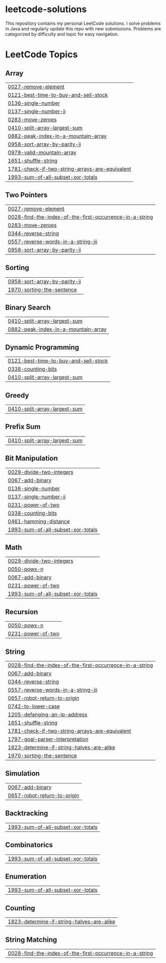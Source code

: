 # leetcode-solutions
This repository contains my personal LeetCode solutions. I solve problems in Java  and regularly update this repo with new submissions. Problems are categorized by difficulty and topic for easy navigation.

<!---LeetCode Topics Start-->
# LeetCode Topics
## Array
|  |
| ------- |
| [0027-remove-element](https://github.com/CodeWizardAnsh/leetcode-solutions/tree/master/0027-remove-element) |
| [0121-best-time-to-buy-and-sell-stock](https://github.com/CodeWizardAnsh/leetcode-solutions/tree/master/0121-best-time-to-buy-and-sell-stock) |
| [0136-single-number](https://github.com/CodeWizardAnsh/leetcode-solutions/tree/master/0136-single-number) |
| [0137-single-number-ii](https://github.com/CodeWizardAnsh/leetcode-solutions/tree/master/0137-single-number-ii) |
| [0283-move-zeroes](https://github.com/CodeWizardAnsh/leetcode-solutions/tree/master/0283-move-zeroes) |
| [0410-split-array-largest-sum](https://github.com/CodeWizardAnsh/leetcode-solutions/tree/master/0410-split-array-largest-sum) |
| [0882-peak-index-in-a-mountain-array](https://github.com/CodeWizardAnsh/leetcode-solutions/tree/master/0882-peak-index-in-a-mountain-array) |
| [0958-sort-array-by-parity-ii](https://github.com/CodeWizardAnsh/leetcode-solutions/tree/master/0958-sort-array-by-parity-ii) |
| [0978-valid-mountain-array](https://github.com/CodeWizardAnsh/leetcode-solutions/tree/master/0978-valid-mountain-array) |
| [1651-shuffle-string](https://github.com/CodeWizardAnsh/leetcode-solutions/tree/master/1651-shuffle-string) |
| [1781-check-if-two-string-arrays-are-equivalent](https://github.com/CodeWizardAnsh/leetcode-solutions/tree/master/1781-check-if-two-string-arrays-are-equivalent) |
| [1993-sum-of-all-subset-xor-totals](https://github.com/CodeWizardAnsh/leetcode-solutions/tree/master/1993-sum-of-all-subset-xor-totals) |
## Two Pointers
|  |
| ------- |
| [0027-remove-element](https://github.com/CodeWizardAnsh/leetcode-solutions/tree/master/0027-remove-element) |
| [0028-find-the-index-of-the-first-occurrence-in-a-string](https://github.com/CodeWizardAnsh/leetcode-solutions/tree/master/0028-find-the-index-of-the-first-occurrence-in-a-string) |
| [0283-move-zeroes](https://github.com/CodeWizardAnsh/leetcode-solutions/tree/master/0283-move-zeroes) |
| [0344-reverse-string](https://github.com/CodeWizardAnsh/leetcode-solutions/tree/master/0344-reverse-string) |
| [0557-reverse-words-in-a-string-iii](https://github.com/CodeWizardAnsh/leetcode-solutions/tree/master/0557-reverse-words-in-a-string-iii) |
| [0958-sort-array-by-parity-ii](https://github.com/CodeWizardAnsh/leetcode-solutions/tree/master/0958-sort-array-by-parity-ii) |
## Sorting
|  |
| ------- |
| [0958-sort-array-by-parity-ii](https://github.com/CodeWizardAnsh/leetcode-solutions/tree/master/0958-sort-array-by-parity-ii) |
| [1970-sorting-the-sentence](https://github.com/CodeWizardAnsh/leetcode-solutions/tree/master/1970-sorting-the-sentence) |
## Binary Search
|  |
| ------- |
| [0410-split-array-largest-sum](https://github.com/CodeWizardAnsh/leetcode-solutions/tree/master/0410-split-array-largest-sum) |
| [0882-peak-index-in-a-mountain-array](https://github.com/CodeWizardAnsh/leetcode-solutions/tree/master/0882-peak-index-in-a-mountain-array) |
## Dynamic Programming
|  |
| ------- |
| [0121-best-time-to-buy-and-sell-stock](https://github.com/CodeWizardAnsh/leetcode-solutions/tree/master/0121-best-time-to-buy-and-sell-stock) |
| [0338-counting-bits](https://github.com/CodeWizardAnsh/leetcode-solutions/tree/master/0338-counting-bits) |
| [0410-split-array-largest-sum](https://github.com/CodeWizardAnsh/leetcode-solutions/tree/master/0410-split-array-largest-sum) |
## Greedy
|  |
| ------- |
| [0410-split-array-largest-sum](https://github.com/CodeWizardAnsh/leetcode-solutions/tree/master/0410-split-array-largest-sum) |
## Prefix Sum
|  |
| ------- |
| [0410-split-array-largest-sum](https://github.com/CodeWizardAnsh/leetcode-solutions/tree/master/0410-split-array-largest-sum) |
## Bit Manipulation
|  |
| ------- |
| [0029-divide-two-integers](https://github.com/CodeWizardAnsh/leetcode-solutions/tree/master/0029-divide-two-integers) |
| [0067-add-binary](https://github.com/CodeWizardAnsh/leetcode-solutions/tree/master/0067-add-binary) |
| [0136-single-number](https://github.com/CodeWizardAnsh/leetcode-solutions/tree/master/0136-single-number) |
| [0137-single-number-ii](https://github.com/CodeWizardAnsh/leetcode-solutions/tree/master/0137-single-number-ii) |
| [0231-power-of-two](https://github.com/CodeWizardAnsh/leetcode-solutions/tree/master/0231-power-of-two) |
| [0338-counting-bits](https://github.com/CodeWizardAnsh/leetcode-solutions/tree/master/0338-counting-bits) |
| [0461-hamming-distance](https://github.com/CodeWizardAnsh/leetcode-solutions/tree/master/0461-hamming-distance) |
| [1993-sum-of-all-subset-xor-totals](https://github.com/CodeWizardAnsh/leetcode-solutions/tree/master/1993-sum-of-all-subset-xor-totals) |
## Math
|  |
| ------- |
| [0029-divide-two-integers](https://github.com/CodeWizardAnsh/leetcode-solutions/tree/master/0029-divide-two-integers) |
| [0050-powx-n](https://github.com/CodeWizardAnsh/leetcode-solutions/tree/master/0050-powx-n) |
| [0067-add-binary](https://github.com/CodeWizardAnsh/leetcode-solutions/tree/master/0067-add-binary) |
| [0231-power-of-two](https://github.com/CodeWizardAnsh/leetcode-solutions/tree/master/0231-power-of-two) |
| [1993-sum-of-all-subset-xor-totals](https://github.com/CodeWizardAnsh/leetcode-solutions/tree/master/1993-sum-of-all-subset-xor-totals) |
## Recursion
|  |
| ------- |
| [0050-powx-n](https://github.com/CodeWizardAnsh/leetcode-solutions/tree/master/0050-powx-n) |
| [0231-power-of-two](https://github.com/CodeWizardAnsh/leetcode-solutions/tree/master/0231-power-of-two) |
## String
|  |
| ------- |
| [0028-find-the-index-of-the-first-occurrence-in-a-string](https://github.com/CodeWizardAnsh/leetcode-solutions/tree/master/0028-find-the-index-of-the-first-occurrence-in-a-string) |
| [0067-add-binary](https://github.com/CodeWizardAnsh/leetcode-solutions/tree/master/0067-add-binary) |
| [0344-reverse-string](https://github.com/CodeWizardAnsh/leetcode-solutions/tree/master/0344-reverse-string) |
| [0557-reverse-words-in-a-string-iii](https://github.com/CodeWizardAnsh/leetcode-solutions/tree/master/0557-reverse-words-in-a-string-iii) |
| [0657-robot-return-to-origin](https://github.com/CodeWizardAnsh/leetcode-solutions/tree/master/0657-robot-return-to-origin) |
| [0742-to-lower-case](https://github.com/CodeWizardAnsh/leetcode-solutions/tree/master/0742-to-lower-case) |
| [1205-defanging-an-ip-address](https://github.com/CodeWizardAnsh/leetcode-solutions/tree/master/1205-defanging-an-ip-address) |
| [1651-shuffle-string](https://github.com/CodeWizardAnsh/leetcode-solutions/tree/master/1651-shuffle-string) |
| [1781-check-if-two-string-arrays-are-equivalent](https://github.com/CodeWizardAnsh/leetcode-solutions/tree/master/1781-check-if-two-string-arrays-are-equivalent) |
| [1797-goal-parser-interpretation](https://github.com/CodeWizardAnsh/leetcode-solutions/tree/master/1797-goal-parser-interpretation) |
| [1823-determine-if-string-halves-are-alike](https://github.com/CodeWizardAnsh/leetcode-solutions/tree/master/1823-determine-if-string-halves-are-alike) |
| [1970-sorting-the-sentence](https://github.com/CodeWizardAnsh/leetcode-solutions/tree/master/1970-sorting-the-sentence) |
## Simulation
|  |
| ------- |
| [0067-add-binary](https://github.com/CodeWizardAnsh/leetcode-solutions/tree/master/0067-add-binary) |
| [0657-robot-return-to-origin](https://github.com/CodeWizardAnsh/leetcode-solutions/tree/master/0657-robot-return-to-origin) |
## Backtracking
|  |
| ------- |
| [1993-sum-of-all-subset-xor-totals](https://github.com/CodeWizardAnsh/leetcode-solutions/tree/master/1993-sum-of-all-subset-xor-totals) |
## Combinatorics
|  |
| ------- |
| [1993-sum-of-all-subset-xor-totals](https://github.com/CodeWizardAnsh/leetcode-solutions/tree/master/1993-sum-of-all-subset-xor-totals) |
## Enumeration
|  |
| ------- |
| [1993-sum-of-all-subset-xor-totals](https://github.com/CodeWizardAnsh/leetcode-solutions/tree/master/1993-sum-of-all-subset-xor-totals) |
## Counting
|  |
| ------- |
| [1823-determine-if-string-halves-are-alike](https://github.com/CodeWizardAnsh/leetcode-solutions/tree/master/1823-determine-if-string-halves-are-alike) |
## String Matching
|  |
| ------- |
| [0028-find-the-index-of-the-first-occurrence-in-a-string](https://github.com/CodeWizardAnsh/leetcode-solutions/tree/master/0028-find-the-index-of-the-first-occurrence-in-a-string) |
<!---LeetCode Topics End-->
